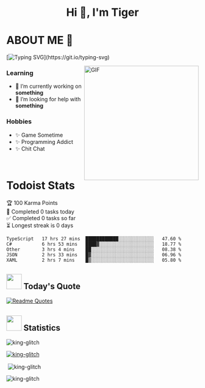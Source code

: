 <h1 align="center">Hi 👋, I'm Tiger</h1>




# ABOUT ME 💬

[![Typing SVG](https://readme-typing-svg.herokuapp.com?color=22F771&vCenter=true&lines=A+perssionate+developer+from+nowhere.)](https://git.io/typing-svg)

<img hight="200px" width="300px" alt="GIF" align="right" src="https://media.giphy.com/media/LmNwrBhejkK9EFP504/giphy.gif">

### Learning
- 🔭 I’m currently working on **something**
- 🤝 I’m looking for help with **something**

### Hobbies
- ✨ Game Sometime
- ✨ Programming Addict
- ✨ Chit Chat

</br>


# Todoist Stats

<!-- TODO-IST:START -->
🏆  100 Karma Points           
🌸  Completed 0 tasks today           
✅  Completed 0 tasks so far           
⏳  Longest streak is 0 days
<!-- TODO-IST:END -->

<!--START_SECTION:waka-->
```text
TypeScript   17 hrs 27 mins  ████████████░░░░░░░░░░░░░   47.60 % 
C#           6 hrs 53 mins   ████▓░░░░░░░░░░░░░░░░░░░░   18.77 % 
Other        3 hrs 4 mins    ██░░░░░░░░░░░░░░░░░░░░░░░   08.38 % 
JSON         2 hrs 33 mins   █▓░░░░░░░░░░░░░░░░░░░░░░░   06.96 % 
XAML         2 hrs 7 mins    █▒░░░░░░░░░░░░░░░░░░░░░░░   05.80 % 
```
<!--END_SECTION:waka-->


## <img height="40" src="https://raw.githubusercontent.com/innng/innng/master/assets/kyubey.gif"/> Today's Quote

[![Readme Quotes](https://quotes-github-readme.vercel.app/api?type=horizontal)](https://github.com/piyushsuthar/github-readme-quotes)

## <img height="40" src="https://raw.githubusercontent.com/innng/innng/master/assets/kyubey.gif"/> Statistics

<p align="left"> <img src="https://komarev.com/ghpvc/?username=king-glitch&label=Profile%20views&color=0e75b6&style=flat" alt="king-glitch" /> </p>

<p align="left"> <a href="https://github.com/ryo-ma/github-profile-trophy"><img src="https://github-profile-trophy.vercel.app/?username=king-glitch" alt="king-glitch" /></a> </p>

<p>&nbsp;<img align="center" src="https://github-readme-stats.vercel.app/api?username=king-glitch&show_icons=true&locale=en" alt="king-glitch" /></p>

<p><img align="center" src="https://github-readme-streak-stats.herokuapp.com/?user=king-glitch&" alt="king-glitch" /></p>
